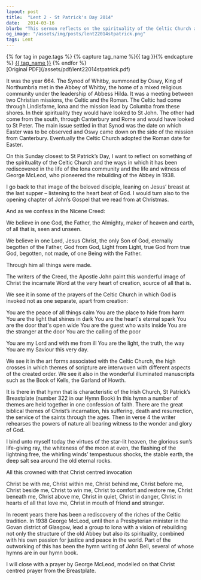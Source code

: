 ```yaml
---
layout: post
title:  "Lent 2 - St Patrick's Day 2014"
date:   2014-03-16
blurb: "This sermon reflects on the spirituality of the Celtic Church and its rediscovery in the life of the Iona community. It draws upon the image of the beloved disciple, leaning on Jesus' breast at the last supper, listening to the heart beat of God. It also discusses the Synod of Whitby in 664, the meeting between the Celtic and Roman Christian missions, and the influence of St John and St Peter on these missions."
og_image: "/assets/img/posts/lent22014stpatrick.png"
tags: Lent
---    
```

<div class="tag-pills">
  {% for tag in page.tags %}
    {% capture tag_name %}{{ tag }}{% endcapture %}
    <a href="{{ site.baseurl }}/tag/{{ tag_name }}" class="tag-pill">{{ tag_name }}</a>
  {% endfor %}
</div>
[Original PDF](/assets/pdf/lent22014stpatrick.pdf)

It was the year 664. The Synod of Whitby, summoned by Oswy, King of Northumbria met in the Abbey of Whitby, the home of a mixed religious community under the leadership of Abbess Hilda. It was a meeting between two Christian missions, the Celtic and the Roman. The Celtic had come through Lindisfarne, Iona and the mission lead by Columba from these shores. In their spirituality they would have looked to St John. The other had come from the south, through Canterbury and Rome and would have looked to St Peter. The main issue settled in that Synod was the date on which Easter was to be observed and Oswy came down on the side of the mission from Canterbury. Eventually the Celtic Church adopted the Roman date for Easter.

On this Sunday closest to St Patrick’s Day, I want to reflect on something of the spirituality of the Celtic Church and the ways in which it has been rediscovered in the life of the Iona community and the life and witness of George McLeod, who pioneered the rebuilding of the Abbey in 1938.

I go back to that image of the beloved disciple, leaning on Jesus’ breast at the last supper – listening to the heart beat of God. I would turn also to the opening chapter of John’s Gospel that we read from at Christmas.

And as we confess in the Nicene Creed:

We believe in one God,
the Father, the Almighty,
maker of heaven and earth,
of all that is,
seen and unseen.

We believe in one Lord, Jesus Christ,
the only Son of God,
eternally begotten of the Father,
God from God, Light from Light,
true God from true God,
begotten, not made,
of one Being with the Father.

Through him all things were made.

The writers of the Creed, the Apostle John paint this wonderful image of Christ the incarnate Word at the very heart of creation, source of all that is.

We see it in some of the prayers of the Celtic Church in which God is invoked not as one separate, apart from creation:

You are the peace of all things calm
You are the place to hide from harm
You are the light that shines in dark
You are the heart's eternal spark
You are the door that's open wide
You are the guest who waits inside
You are the stranger at the door
You are the calling of the poor

You are my Lord and with me from ill
You are the light, the truth, the way
You are my Saviour this very day.

We see it in the art forms associated with the Celtic Church, the high crosses in which themes of scripture are interwoven with different aspects of the created order. We see it also in the wonderful illuminated manuscripts such as the Book of Kells, the Garland of Howth.

It is there in that hymn that is characteristic of the Irish Church, St Patrick’s Breastplate (number 322 in our Hymn Book) In this hymn a number of themes are held together in one confession of faith. There are the great biblical themes of Christ’s incarnation, his suffering, death and resurrection, the service of the saints through the ages. Then in verse 4 the writer rehearses the powers of nature all bearing witness to the wonder and glory of God.

I bind unto myself today
the virtues of the star-lit heaven,
the glorious sun’s life-giving ray,
the whiteness of the moon at even,
the flashing of the lightning free,
the whirling winds’ tempestuous shocks,
the stable earth, the deep salt sea
around the old eternal rocks.

All this crowned with that Christ centred invocation

Christ be with me, Christ within me,
Christ behind me, Christ before me,
Christ beside me, Christ to win me,
Christ to comfort and restore me,
Christ beneath me, Christ above me,
Christ in quiet, Christ in danger,
Christ in hearts of all that love me,
Christ in mouth of friend and stranger.

In recent years there has been a rediscovery of the riches of the Celtic tradition. In 1938 George McLeod, until then a Presbyterian minister in the Govan district of Glasgow, lead a group to Iona with a vision of rebuilding not only the structure of the old Abbey but also its spirituality, combined with his own passion for justice and peace in the world. Part of the outworking of this has been the hymn writing of John Bell, several of whose hymns are in our hymn book.

I will close with a prayer by George McLeod, modelled on that Christ centred prayer from the Breastplate.
